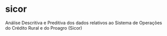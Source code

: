 # sicor
Análise Descritiva e Preditiva dos dados relativos ao Sistema de Operações do Crédito Rural e do Proagro (Sicor)
